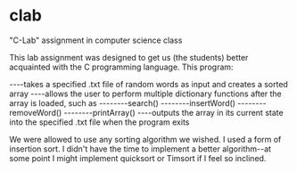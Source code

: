 clab
====

"C-Lab" assignment in computer science class

This lab assignment was designed to get us (the students) better acquainted with the C programming language. This program:

----takes a specified .txt file of random words as input and creates a sorted array
----allows the user to perform multiple dictionary functions after the array is loaded, such as
--------search()
--------insertWord()
--------removeWord()
--------printArray()
----outputs the array in its current state into the specified .txt file when the program exits

We were allowed to use any sorting algorithm we wished. I used a form of insertion sort. I didn't have the time to implement a better algorithm--at some point I might implement quicksort or Timsort if I feel so inclined.
